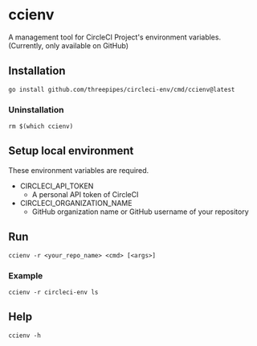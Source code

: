 # ccienv

A management tool for CircleCI Project's environment variables.  
(Currently, only available on GitHub)

## Installation

```
go install github.com/threepipes/circleci-env/cmd/ccienv@latest
```

### Uninstallation

```
rm $(which ccienv)
```

## Setup local environment

These environment variables are required.

- CIRCLECI_API_TOKEN
    - A personal API token of CircleCI
- CIRCLECI_ORGANIZATION_NAME
    - GitHub organization name or GitHub username of your repository

## Run

```
ccienv -r <your_repo_name> <cmd> [<args>]
```

### Example

```
ccienv -r circleci-env ls
```

## Help

```
ccienv -h
```
